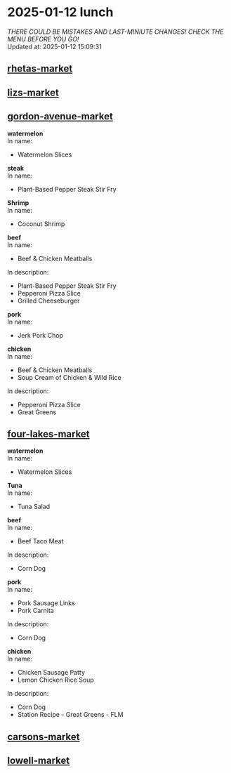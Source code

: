 # 2025-01-12 lunch  
*THERE COULD BE MISTAKES AND LAST-MINIUTE CHANGES! CHECK THE MENU BEFORE YOU GO!*  
Updated at: 2025-01-12 15:09:31  
## [rhetas-market](https://wisc-housingdining.nutrislice.com/menu/rhetas-market/lunch/2025-01-12)  
## [lizs-market](https://wisc-housingdining.nutrislice.com/menu/lizs-market/lunch/2025-01-12)  
## [gordon-avenue-market](https://wisc-housingdining.nutrislice.com/menu/gordon-avenue-market/lunch/2025-01-12)  
**watermelon**  
In name:   
 - Watermelon Slices  
  
**steak**  
In name:   
 - Plant-Based Pepper Steak Stir Fry  
  
**Shrimp**  
In name:   
 - Coconut Shrimp  
  
**beef**  
In name:   
 - Beef & Chicken Meatballs  
  
In description:   
 - Plant-Based Pepper Steak Stir Fry  
 - Pepperoni Pizza Slice  
 - Grilled Cheeseburger  
  
**pork**  
In name:   
 - Jerk Pork Chop  
  
**chicken**  
In name:   
 - Beef & Chicken Meatballs  
 - Soup Cream of Chicken & Wild Rice  
  
In description:   
 - Pepperoni Pizza Slice  
 - Great Greens  
  
## [four-lakes-market](https://wisc-housingdining.nutrislice.com/menu/four-lakes-market/lunch/2025-01-12)  
**watermelon**  
In name:   
 - Watermelon Slices  
  
**Tuna**  
In name:   
 - Tuna Salad  
  
**beef**  
In name:   
 - Beef Taco Meat  
  
In description:   
 - Corn Dog  
  
**pork**  
In name:   
 - Pork Sausage Links  
 - Pork Carnita  
  
In description:   
 - Corn Dog  
  
**chicken**  
In name:   
 - Chicken Sausage Patty  
 - Lemon Chicken Rice Soup  
  
In description:   
 - Corn Dog  
 - Station Recipe - Great Greens - FLM  
  
## [carsons-market](https://wisc-housingdining.nutrislice.com/menu/carsons-market/lunch/2025-01-12)  
## [lowell-market](https://wisc-housingdining.nutrislice.com/menu/lowell-market/lunch/2025-01-12)  
  
